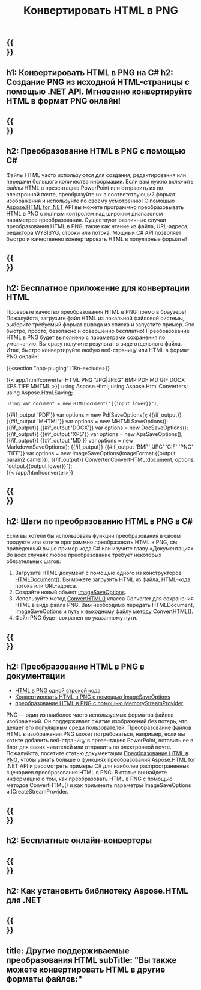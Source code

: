 ﻿---
translation: true
template: /templates/_template-conversion-child.md
title: Конвертировать HTML в PNG
description: Преобразование HTML в PNG на C#. Легко используйте API в любом приложении .NET. Попробуйте онлайн-конвертер HTML в PNG бесплатно!
url: /net/conversion/html-to-png/
family: html
platformtag: net
feature: conversion
informat: HTML
outformat: PNG
otherformats: PDF DOCX XPS JPEG GIF PNG TIFF BMP XHTML MHTML MD
---

{{<section banner>}}
---
h1: Конвертировать HTML в PNG на C#
h2: Создание PNG из исходной HTML-страницы с помощью .NET API. Мгновенно конвертируйте HTML в формат PNG онлайн!
---

{{<section overview>}}
---
h2: Преобразование HTML в PNG с помощью C#
---

Файлы HTML часто используются для создания, редактирования или передачи большого количества информации. Если вам нужно включить файлы HTML в презентацию PowerPoint или отправить их по электронной почте, преобразуйте их в соответствующий формат изображения и используйте по своему усмотрению! С помощью [Aspose.HTML for .NET](https://products.aspose.com/html/net/) API вы можете программно преобразовывать HTML в PNG с полным контролем над широким диапазоном параметров преобразования. Существуют различные случаи преобразования HTML в PNG, такие как чтение из файла, URL-адреса, редактора WYSISYG, строки или потока. Мощный C# API позволяет быстро и качественно конвертировать HTML в популярные форматы!

{{<section demos>}}
---
h2: Бесплатное приложение для конвертации HTML
---

Проверьте качество преобразования HTML в PNG прямо в браузере! Пожалуйста, загрузите файл HTML из локальной файловой системы, выберите требуемый формат вывода из списка и запустите пример. Это быстро, просто, безопасно и совершенно бесплатно! Преобразование HTML в PNG будет выполнено с параметрами сохранения по умолчанию. Вы сразу получите результат в виде отдельного файла. Итак, быстро конвертируйте любую веб-страницу или HTML в формат PNG онлайн!

{{<section "app-pluging" i18n-exclude>}}

{{< app/html/converter HTML PNG "JPG|JPEG" BMP PDF MD GIF DOCX XPS TIFF MHTML >}}
using Aspose.Html;
using Aspose.Html.Converters;
using Aspose.Html.Saving;

    using var document = new HTMLDocument("{{input lower}}");
{{#if_output 'PDF'}}
    var options = new PdfSaveOptions();
{{/if_output}}
{{#if_output 'MHTML'}}
    var options = new MHTMLSaveOptions();
{{/if_output}}
{{#if_output 'DOCX'}}
    var options = new DocSaveOptions();
{{/if_output}}
{{#if_output 'XPS'}}
    var options = new XpsSaveOptions();
{{/if_output}}
{{#if_output 'MD'}}
    var options = new MarkdownSaveOptions();
{{/if_output}}
{{#if_output 'BMP' 'JPG' 'GIF' 'PNG' 'TIFF'}}
    var options = new ImageSaveOptions(ImageFormat.{{output param2 camel}});
{{/if_output}}
    Converter.ConvertHTML(document, options, "output.{{output lower}}");   
{{< /app/html/converter>}} 


{{<section steps>}}
---
h2: Шаги по преобразованию HTML в PNG в C#
---

Если вы хотели бы использовать функции преобразования в своем продукте или хотите программно преобразовать HTML в PNG, см. приведенный выше пример кода C# или изучите главу «Документация». Во всех случаях любое преобразование требует некоторых обязательных шагов:

1. Загрузите HTML-документ с помощью одного из конструкторов [HTMLDocument()](https://reference.aspose.com/html/net/aspose.html/htmldocument/). Вы можете загрузить HTML из файла, HTML-кода, потока или URL-адреса.
1. Создайте новый объект [ImageSaveOptions](https://reference.aspose.com/html/net/aspose.html.saving/imagesaveoptions/).
1. Используйте метод [ConvertHTML()](https://reference.aspose.com/html/net/aspose.html.converters/converter/converthtml/) класса Converter для сохранения HTML в виде файла PNG. Вам необходимо передать HTMLDocument, ImageSaveOptions и путь к выходному файлу методу ConvertHTML().
1. Файл PNG будет сохранен по указанному пути.

{{<section documentation>}}
---
h2: Преобразование HTML в PNG в документации
---

  - <a href="https://docs.aspose.com/html/net/converting-between-formats/html-to-png/#html-to-png-by-a-одной строкой кода " target="_blank">HTML в PNG одной строкой кода</a>
  - <a href="https://docs.aspose.com/html/net/converting-between-formats/html-to-png/#convert-html-to-png-using-imagesaveoptions" target="_blank" >Конвертировать HTML в PNG с помощью ImageSaveOptions</a>
   - <a href="https://docs.aspose.com/html/net/converting-between-formats/html-to-png/#output-stream-providers" target="_blank">преобразование HTML в PNG с помощью MemoryStreamProvider</a>

PNG — один из наиболее часто используемых форматов файлов изображений. Он поддерживает сжатие изображений без потерь, что делает его популярным среди пользователей. Преобразование файлов HTML в изображения PNG может потребоваться, например, если вы хотите добавить веб-страницу в презентацию PowerPoint, вставить ее в блог для своих читателей или отправить по электронной почте. Пожалуйста, посетите статью документации [Преобразование HTML в PNG,](https://docs.aspose.com/html/net/converting-between-formats/html-to-png/) чтобы узнать больше о функциях преобразования Aspose.HTML for .NET API и рассмотреть примеры C# для наиболее распространенных сценариев преобразования HTML в PNG. В статье вы найдете информацию о том, как преобразовать HTML в PNG с помощью методов ConvertHTML() и как применить параметры ImageSaveOptions и ICreateStreamProvider.

{{<section online-converters>}}
---
h2: Бесплатные онлайн-конвертеры
---

{{<section get-started>}}
---
h2: Как установить библиотеку Aspose.HTML для .NET
---

{{<section other-conversions>}}
---
title: Другие поддерживаемые преобразования HTML
subTitle: "Вы также можете конвертировать HTML в другие форматы файлов:"
---
